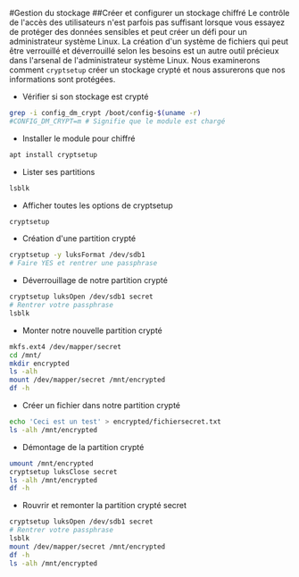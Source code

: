 #Gestion du stockage
##Créer et configurer un stockage chiffré
Le contrôle de l'accès des utilisateurs n'est parfois pas suffisant lorsque vous essayez de protéger des données sensibles et peut créer un défi pour un administrateur système Linux.
La création d'un système de fichiers qui peut être verrouillé et déverrouillé selon les besoins est un autre outil précieux dans l'arsenal de l'administrateur système Linux. 
Nous examinerons comment `cryptsetup` créer un stockage crypté et nous assurerons que nos informations sont protégées.

- Vérifier si son stockage est crypté
```bash
grep -i config_dm_crypt /boot/config-$(uname -r)
#CONFIG_DM_CRYPT=m # Signifie que le module est chargé
```

- Installer le module pour chiffré
```bash
apt install cryptsetup
```

- Lister ses partitions
```bash
lsblk
```

- Afficher toutes les options de cryptsetup
```bash
cryptsetup
```

- Création d'une partition crypté
```bash
cryptsetup -y luksFormat /dev/sdb1
# Faire YES et rentrer une passphrase
```

- Déverrouillage de notre partition crypté
```bash
cryptsetup luksOpen /dev/sdb1 secret
# Rentrer votre passphrase
lsblk
```

- Monter notre nouvelle partition crypté
```bash
mkfs.ext4 /dev/mapper/secret
cd /mnt/
mkdir encrypted
ls -alh
mount /dev/mapper/secret /mnt/encrypted
df -h
```

- Créer un fichier dans notre partition crypté
```bash
echo 'Ceci est un test' > encrypted/fichiersecret.txt
ls -alh /mnt/encrypted
```

- Démontage de la partition crypté
```bash
umount /mnt/encrypted
cryptsetup luksClose secret
ls -alh /mnt/encrypted
df -h
```

- Rouvrir et remonter la partition crypté secret
```bash
cryptsetup luksOpen /dev/sdb1 secret
# Rentrer votre passphrase
lsblk
mount /dev/mapper/secret /mnt/encrypted
df -h
ls -alh /mnt/encrypted
```
